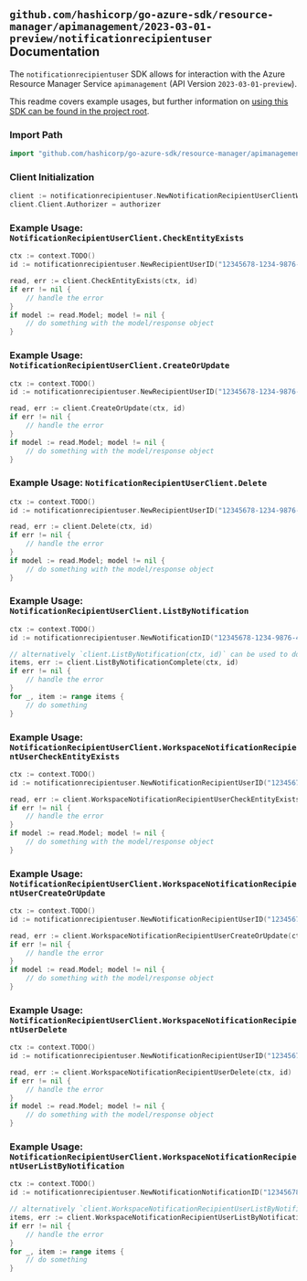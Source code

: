 
## `github.com/hashicorp/go-azure-sdk/resource-manager/apimanagement/2023-03-01-preview/notificationrecipientuser` Documentation

The `notificationrecipientuser` SDK allows for interaction with the Azure Resource Manager Service `apimanagement` (API Version `2023-03-01-preview`).

This readme covers example usages, but further information on [using this SDK can be found in the project root](https://github.com/hashicorp/go-azure-sdk/tree/main/docs).

### Import Path

```go
import "github.com/hashicorp/go-azure-sdk/resource-manager/apimanagement/2023-03-01-preview/notificationrecipientuser"
```


### Client Initialization

```go
client := notificationrecipientuser.NewNotificationRecipientUserClientWithBaseURI("https://management.azure.com")
client.Client.Authorizer = authorizer
```


### Example Usage: `NotificationRecipientUserClient.CheckEntityExists`

```go
ctx := context.TODO()
id := notificationrecipientuser.NewRecipientUserID("12345678-1234-9876-4563-123456789012", "example-resource-group", "serviceValue", "AccountClosedPublisher", "userIdValue")

read, err := client.CheckEntityExists(ctx, id)
if err != nil {
	// handle the error
}
if model := read.Model; model != nil {
	// do something with the model/response object
}
```


### Example Usage: `NotificationRecipientUserClient.CreateOrUpdate`

```go
ctx := context.TODO()
id := notificationrecipientuser.NewRecipientUserID("12345678-1234-9876-4563-123456789012", "example-resource-group", "serviceValue", "AccountClosedPublisher", "userIdValue")

read, err := client.CreateOrUpdate(ctx, id)
if err != nil {
	// handle the error
}
if model := read.Model; model != nil {
	// do something with the model/response object
}
```


### Example Usage: `NotificationRecipientUserClient.Delete`

```go
ctx := context.TODO()
id := notificationrecipientuser.NewRecipientUserID("12345678-1234-9876-4563-123456789012", "example-resource-group", "serviceValue", "AccountClosedPublisher", "userIdValue")

read, err := client.Delete(ctx, id)
if err != nil {
	// handle the error
}
if model := read.Model; model != nil {
	// do something with the model/response object
}
```


### Example Usage: `NotificationRecipientUserClient.ListByNotification`

```go
ctx := context.TODO()
id := notificationrecipientuser.NewNotificationID("12345678-1234-9876-4563-123456789012", "example-resource-group", "serviceValue", "AccountClosedPublisher")

// alternatively `client.ListByNotification(ctx, id)` can be used to do batched pagination
items, err := client.ListByNotificationComplete(ctx, id)
if err != nil {
	// handle the error
}
for _, item := range items {
	// do something
}
```


### Example Usage: `NotificationRecipientUserClient.WorkspaceNotificationRecipientUserCheckEntityExists`

```go
ctx := context.TODO()
id := notificationrecipientuser.NewNotificationRecipientUserID("12345678-1234-9876-4563-123456789012", "example-resource-group", "serviceValue", "workspaceIdValue", "AccountClosedPublisher", "userIdValue")

read, err := client.WorkspaceNotificationRecipientUserCheckEntityExists(ctx, id)
if err != nil {
	// handle the error
}
if model := read.Model; model != nil {
	// do something with the model/response object
}
```


### Example Usage: `NotificationRecipientUserClient.WorkspaceNotificationRecipientUserCreateOrUpdate`

```go
ctx := context.TODO()
id := notificationrecipientuser.NewNotificationRecipientUserID("12345678-1234-9876-4563-123456789012", "example-resource-group", "serviceValue", "workspaceIdValue", "AccountClosedPublisher", "userIdValue")

read, err := client.WorkspaceNotificationRecipientUserCreateOrUpdate(ctx, id)
if err != nil {
	// handle the error
}
if model := read.Model; model != nil {
	// do something with the model/response object
}
```


### Example Usage: `NotificationRecipientUserClient.WorkspaceNotificationRecipientUserDelete`

```go
ctx := context.TODO()
id := notificationrecipientuser.NewNotificationRecipientUserID("12345678-1234-9876-4563-123456789012", "example-resource-group", "serviceValue", "workspaceIdValue", "AccountClosedPublisher", "userIdValue")

read, err := client.WorkspaceNotificationRecipientUserDelete(ctx, id)
if err != nil {
	// handle the error
}
if model := read.Model; model != nil {
	// do something with the model/response object
}
```


### Example Usage: `NotificationRecipientUserClient.WorkspaceNotificationRecipientUserListByNotification`

```go
ctx := context.TODO()
id := notificationrecipientuser.NewNotificationNotificationID("12345678-1234-9876-4563-123456789012", "example-resource-group", "serviceValue", "workspaceIdValue", "AccountClosedPublisher")

// alternatively `client.WorkspaceNotificationRecipientUserListByNotification(ctx, id)` can be used to do batched pagination
items, err := client.WorkspaceNotificationRecipientUserListByNotificationComplete(ctx, id)
if err != nil {
	// handle the error
}
for _, item := range items {
	// do something
}
```
